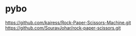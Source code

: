 # pybo
https://github.com/kairess/Rock-Paper-Scissors-Machine.git
https://github.com/SouravJohar/rock-paper-scissors.git

